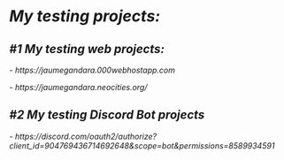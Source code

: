 <em>
  <h1>My testing projects:
    <h2>#1 My testing web projects:</h2>
      <p>- https://jaumegandara.000webhostapp.com</p>
      <p>- https://jaumegandara.neocities.org/</p>
    <h2>#2 My testing Discord Bot projects</h2>
      <p>- https://discord.com/oauth2/authorize?client_id=904769436714692648&scope=bot&permissions=8589934591</p>
</em>
